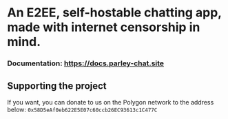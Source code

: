 # An E2EE, self-hostable chatting app, made with internet censorship in mind.
### Documentation: https://docs.parley-chat.site
## Supporting the project
If you want, you can donate to us on the Polygon network to the address below:
`0x58D5eAf0eb622E5E07c60ccb26EC93613c1C477C`
